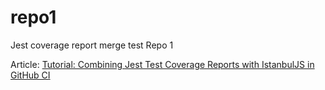 # repo1
Jest coverage report merge test Repo 1

Article: [Tutorial: Combining Jest Test Coverage Reports with IstanbulJS in GitHub CI](https://maxat-akbanov.com/tutorial-combining-jest-test-coverage-reports-with-istanbuljs-in-github-ci)

